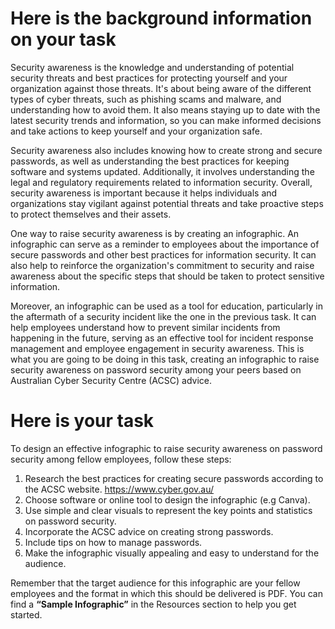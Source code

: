 # Here is the background information on your task
Security awareness is the knowledge and understanding of potential security threats and best practices for protecting yourself and your organization against those threats. It's about being aware of the different types of cyber threats, such as phishing scams and malware, and understanding how to avoid them. It also means staying up to date with the latest security trends and information, so you can make informed decisions and take actions to keep yourself and your organization safe.

Security awareness also includes knowing how to create strong and secure passwords, as well as understanding the best practices for keeping software and systems updated. Additionally, it involves understanding the legal and regulatory requirements related to information security. Overall, security awareness is important because it helps individuals and organizations stay vigilant against potential threats and take proactive steps to protect themselves and their assets.

One way to raise security awareness is by creating an infographic. An infographic can serve as a reminder to employees about the importance of secure passwords and other best practices for information security. It can also help to reinforce the organization's commitment to security and raise awareness about the specific steps that should be taken to protect sensitive information.

Moreover, an infographic can be used as a tool for education, particularly in the aftermath of a security incident like the one in the previous task. It can help employees understand how to prevent similar incidents from happening in the future, serving as an effective tool for incident response management and employee engagement in security awareness. This is what you are going to be doing in this task, creating an infographic to raise security awareness on password security among your peers based on Australian Cyber Security Centre (ACSC) advice.

# Here is your task
To design an effective infographic to raise security awareness on password security among fellow employees, follow these steps:

1. Research the best practices for creating secure passwords according to the ACSC website. https://www.cyber.gov.au/
2. Choose software or online tool to design the infographic (e.g Canva).
3. Use simple and clear visuals to represent the key points and statistics on password security.
4. Incorporate the ACSC advice on creating strong passwords.
5. Include tips on how to manage passwords.
6. Make the infographic visually appealing and easy to understand for the audience.
   
Remember that the target audience for this infographic are your fellow employees and the format in which this should be delivered is PDF. You can find a **“Sample Infographic”** in the Resources section to help you get started.
